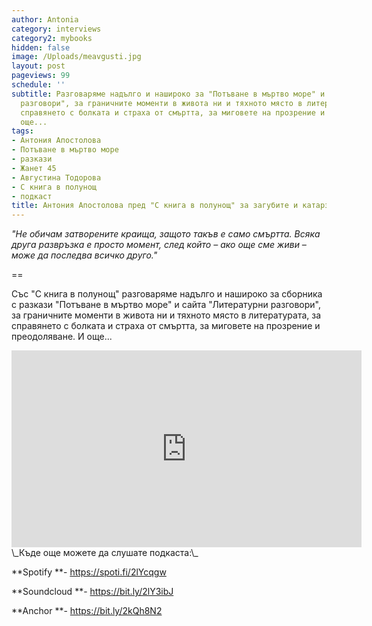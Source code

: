 ```yaml
---
author: Antonia
category: interviews
category2: mybooks
hidden: false
image: /Uploads/meavgusti.jpg
layout: post
pageviews: 99
schedule: ''
subtitle: Разговаряме надълго и нашироко за "Потъване в мъртво море" и "Литературни
  разговори", за граничните моменти в живота ни и тяхното място в литературата, за
  справянето с болката и страха от смъртта, за миговете на прозрение и катарзис. И
  още...
tags:
- Антония Апостолова
- Потъване в мъртво море
- разкази
- Жанет 45
- Августина Тодорова
- С книга в полунощ
- подкаст
title: Антония Апостолова пред "С книга в полунощ" за загубите и катарзиса
---
```


_"Не обичам затворените краища, защото такъв е само смъртта. Всяка друга развръзка е просто момент, след който – ако още сме живи – може да последва всичко друго."_

\==

Със "С книга в полунощ" разговаряме надълго и нашироко за сборника с разкази "Потъване в мъртво море" и сайта "Литературни разговори", за граничните моменти в живота ни и тяхното място в литературата, за справянето с болката и страха от смъртта, за миговете на прозрение и преодоляване. И още...

<div class="video-container">
<iframe width="560" height="315" src="https://www.youtube.com/embed/cYjjgWOgh3E" frameborder="0" allow="accelerometer; autoplay; encrypted-media; gyroscope; picture-in-picture" allowfullscreen></iframe>
</div>
\_Къде още можете да слушате подкаста:\_

**Spotify **- <https://spoti.fi/2lYcqgw>

**Soundcloud **- <https://bit.ly/2lY3ibJ>

**Anchor **- <https://bit.ly/2kQh8N2>